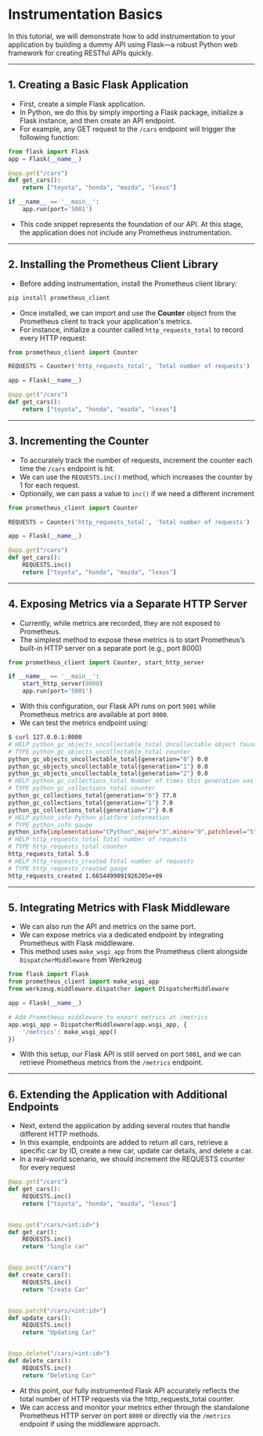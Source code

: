 # Instrumentation Basics
In this tutorial, we will demonstrate how to add instrumentation to your application by building a dummy API using Flask—a robust Python web framework for creating RESTful APIs quickly. 

---

## 1. Creating a Basic Flask Application
- First, create a simple Flask application.
- In Python, we do this by simply importing a Flask package, initialize a Flask instance, and then create an API endpoint.
- For example, any GET request to the `/cars` endpoint will trigger the following function:

```py
from flask import Flask
app = Flask(__name__)

@app.get("/cars")
def get_cars():
    return ["toyota", "honda", "mazda", "lexus"]

if __name__ == '__main__':
    app.run(port='5001')
```

- This code snippet represents the foundation of our API. At this stage, the application does not include any Prometheus instrumentation.

---

## 2. Installing the Prometheus Client Library
- Before adding instrumentation, install the Prometheus client library:

```bash
pip install prometheus_client
```

- Once installed, we can import and use the **Counter** object from the Prometheus client to track your application's metrics. 
- For instance, initialize a counter called `http_requests_total` to record every HTTP request:

```py
from prometheus_client import Counter

REQUESTS = Counter('http_requests_total', 'Total number of requests')

app = Flask(__name__)

@app.get("/cars")
def get_cars():
    return ["toyota", "honda", "mazda", "lexus"]
```

---

## 3. Incrementing the Counter
- To accurately track the number of requests, increment the counter each time the `/cars` endpoint is hit. 
- We can use the `REQUESTS.inc()` method, which increases the counter by 1 for each request. 
- Optionally, we can pass a value to `inc()` if we need a different increment

```py
from prometheus_client import Counter

REQUESTS = Counter('http_requests_total', 'Total number of requests')

app = Flask(__name__)

@app.get("/cars")
def get_cars():
    REQUESTS.inc()
    return ["toyota", "honda", "mazda", "lexus"]
```

---

## 4. Exposing Metrics via a Separate HTTP Server
- Currently, while metrics are recorded, they are not exposed to Prometheus.
- The simplest method to expose these metrics is to start Prometheus’s built-in HTTP server on a separate port (e.g., port 8000)

```py
from prometheus_client import Counter, start_http_server

if __name__ == '__main__':
    start_http_server(8000)
    app.run(port='5001')
```

- With this configuration, our Flask API runs on port `5001` while Prometheus metrics are available at port `8000`.
- We can test the metrics endpoint using:

```bash
$ curl 127.0.0.1:8000
# HELP python_gc_objects_uncollectable_total Uncollectable object found during GC
# TYPE python_gc_objects_uncollectable_total counter
python_gc_objects_uncollectable_total{generation="0"} 0.0
python_gc_objects_uncollectable_total{generation="1"} 0.0
python_gc_objects_uncollectable_total{generation="2"} 0.0
# HELP python_gc_collections_total Number of times this generation was collected
# TYPE python_gc_collections_total counter
python_gc_collections_total{generation="0"} 77.0
python_gc_collections_total{generation="1"} 7.0
python_gc_collections_total{generation="2"} 0.0
# HELP python_info Python platform information
# TYPE python_info gauge
python_info{implementation="CPython",major="3",minor="9",patchlevel="5",version="3.9.5"} 1.0
# HELP http_requests_total Total number of requests
# TYPE http_requests_total counter
http_requests_total 5.0
# HELP http_requests_created Total number of requests
# TYPE http_requests_created gauge
http_requests_created 1.6654499091926205e+09
```
---

## 5. Integrating Metrics with Flask Middleware
- We can also run the API and metrics on the same port.
- We can expose metrics via a dedicated endpoint by integrating Prometheus with Flask middleware. 
- This method uses `make_wsgi_app` from the Prometheus client alongside `DispatcherMiddleware` from Werkzeug

```py
from flask import Flask
from prometheus_client import make_wsgi_app
from werkzeug.middleware.dispatcher import DispatcherMiddleware

app = Flask(__name__)

# Add Prometheus middleware to export metrics at /metrics
app.wsgi_app = DispatcherMiddleware(app.wsgi_app, {
    '/metrics': make_wsgi_app()
})
```

- With this setup, our Flask API is still served on port `5001`, and we can retrieve Prometheus metrics from the `/metrics` endpoint.

---

## 6. Extending the Application with Additional Endpoints
- Next, extend the application by adding several routes that handle different HTTP methods. 
- In this example, endpoints are added to return all cars, retrieve a specific car by ID, create a new car, update car details, and delete a car. 
- In a real-world scenario, we should increment the REQUESTS counter for every request

```py
@app.get("/cars")
def get_cars():
    REQUESTS.inc()
    return ["toyota", "honda", "mazda", "lexus"]


@app.get("/cars/<int:id>")
def get_car():
    REQUESTS.inc()
    return "Single car"


@app.post("/cars")
def create_cars():
    REQUESTS.inc()
    return "Create Car"


@app.patch("/cars/<int:id>")
def update_cars():
    REQUESTS.inc()
    return "Updating Car"


@app.delete("/cars/<int:id>")
def delete_cars():
    REQUESTS.inc()
    return "Deleting Car"
```

- At this point, our fully instrumented Flask API accurately reflects the total number of HTTP requests via the http_requests_total counter. 
- We can access and monitor your metrics either through the standalone Prometheus HTTP server on port `8000` or directly via the `/metrics` endpoint if using the middleware approach.
